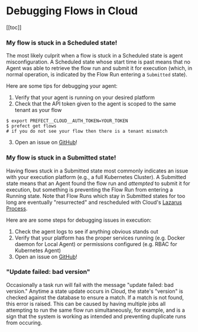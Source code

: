 
# Debugging Flows in Cloud

 [[toc]]

### My flow is stuck in a Scheduled state!

The most likely culprit when a flow is stuck in a Scheduled state is agent misconfiguration. A Scheduled state whose start time is past means that no Agent was able to retrieve the flow run and submit it for execution (which, in normal operation, is indicated by the Flow Run entering a `Submitted` state).

Here are some tips for debugging your agent:

1. Verify that your agent is running on your desired platform
2. Check that the API token given to the agent is scoped to the same tenant as your flow

```
$ export PREFECT__CLOUD__AUTH_TOKEN=YOUR_TOKEN
$ prefect get flows
# if you do not see your flow then there is a tenant mismatch
```

3. Open an issue on [GitHub](https://github.com/PrefectHQ/prefect/issues/new/choose)!

### My flow is stuck in a Submitted state!

Having flows stuck in a Submitted state most commonly indicates an issue with your execution platform (e.g., a full Kubernetes Cluster). A Submitted state means that an Agent found the flow run and _attempted_ to submit it for execution, but something is preventing the Flow Run from entering a Running state.  Note that Flow Runs which stay in Submitted states for too long are eventually "resurrected" and rescheduled with Cloud's [Lazarus Process](lazarus-process.html).

Here are are some steps for debugging issues in execution:

1. Check the agent logs to see if anything obvious stands out
2. Verify that your platform has the proper services running (e.g. Docker daemon for Local Agent) or permissions configured (e.g. RBAC for Kubernetes Agent)
3. Open an issue on [GitHub](https://github.com/PrefectHQ/prefect/issues/new/choose)!

### "Update failed: bad version"

Occasionally a task run will fail with the message "update failed: bad version." Anytime a state update occurs in Cloud, the state's "version" is checked against the database to ensure a match.  If a match is not found, this error is raised.  This can be caused by having multiple jobs all attempting to run the same flow run simultaneously, for example, and is a sign that the system is working as intended and preventing duplicate runs from occuring.

